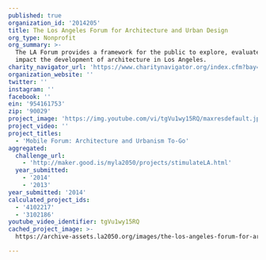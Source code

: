 ```yaml
---
published: true
organization_id: '2014205'
title: The Los Angeles Forum for Architecture and Urban Design
org_type: Nonprofit
org_summary: >-
  The LA Forum provides a framework for the public to explore, evaluate, and
  impact the development of architecture in Los Angeles.
charity_navigator_url: 'https://www.charitynavigator.org/index.cfm?bay=search.profile&ein=954161753'
organization_website: ''
twitter: ''
instagram: ''
facebook: ''
ein: '954161753'
zip: '90029'
project_image: 'https://img.youtube.com/vi/tgVu1wy15RQ/maxresdefault.jpg'
project_video: ''
project_titles:
  - 'Mobile Forum: Architecture and Urbanism To-Go'
aggregated:
  challenge_url:
    - 'http://maker.good.is/myla2050/projects/stimulateLA.html'
  year_submitted:
    - '2014'
    - '2013'
year_submitted: '2014'
calculated_project_ids:
  - '4102217'
  - '3102186'
youtube_video_identifier: tgVu1wy15RQ
cached_project_image: >-
  https://archive-assets.la2050.org/images/the-los-angeles-forum-for-architecture-and-urban-design/img.youtube.com/vi/tgVu1wy15RQ/maxresdefault.jpg

---
```

